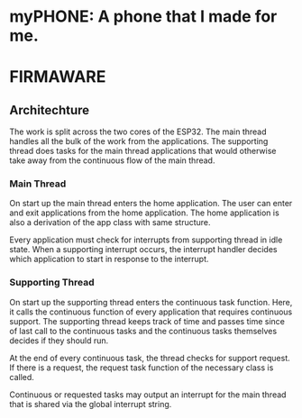 # myPHONE: A phone that I made for me.

# FIRMAWARE

## Architechture

The work is split across the two cores of the ESP32. The main thread handles all the bulk of the work from the applications. The supporting thread does tasks for the main thread applications that would otherwise take away from the continuous flow of the main thread. 

### Main Thread
On start up the main thread enters the home application. The user can enter and exit applications from the home application. The home application is also a derivation of the app class with same structure. 

Every application must check for interrupts from supporting thread in idle state. When a supporting interrupt occurs, the interrupt handler decides which application to start in response to the interrupt. 

### Supporting Thread
On start up the supporting thread enters the continuous task function. Here, it calls the continuous function of every application that requires continuous support. The supporting thread keeps track of time and passes time since of last call to the continuous tasks and the continuous tasks themselves decides if they should run.

At the end of every continuous task, the thread checks for support request. If there is a request, the request task function of the necessary class is called.

Continuous or requested tasks may output an interrupt for the main thread that is shared via the global interrupt string. 